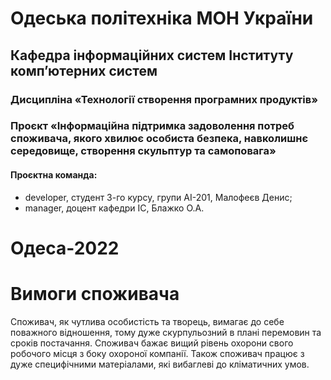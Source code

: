 # Одеська політехніка МОН України
## Кафедра інформаційних систем Інституту комп’ютерних систем
### Дисципліна «Технології створення програмних продуктів» 
### Проєкт «Інформаційна підтримка задоволення потреб споживача, якого хвилює особиста безпека, навколишнє середовище, створення скульптур та самоповага» 
#### Проєктна команда:
- developer, студент 3-го курсу, групи АІ-201, Малофеєв Денис;
- manager, доцент кафедри ІС, Блажко О.А.
# Одеса-2022
# Вимоги споживача
Споживач, як чутлива особистість та творець, вимагає до себе поважного відношення, тому дуже
скурпульозний в плані перемовин та сроків постачання.
Споживач бажає вищий рівень охорони свого робочого місця з боку охороної компанії.
Також споживач працює з дуже специфічними матеріалами, які вибаглеві до кліматичних умов.
